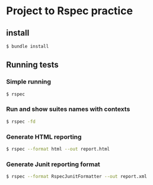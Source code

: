 # Project to Rspec practice

## install

```bash
$ bundle install
```

## Running tests

### Simple running

```bash
$ rspec
```

### Run and show suites names with contexts

```bash
$ rspec -fd
```

### Generate HTML reporting

```bash
$ rspec --format html --out report.html
```

### Generate Junit reporting format

```bash
$ rspec --format RspecJunitFormatter --out report.xml
```
